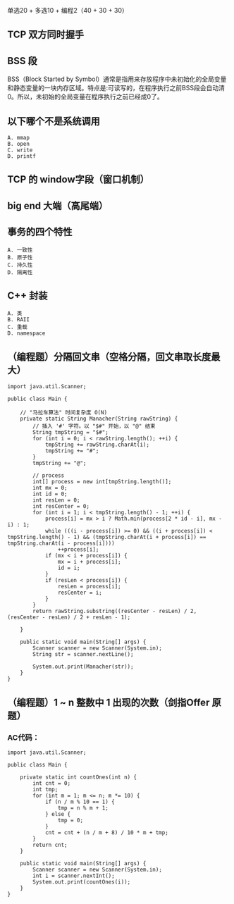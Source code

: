 单选20 + 多选10 + 编程2（40 + 30 + 30）
## TCP 双方同时握手

## BSS 段
BSS（Block Started by Symbol）通常是指用来存放程序中未初始化的全局变量和静态变量的一块内存区域。特点是:可读写的，在程序执行之前BSS段会自动清0。所以，未初始的全局变量在程序执行之前已经成0了。

## 以下哪个不是系统调用 

	A. mmap 
	B. open 
	C. write 
	D. printf

## TCP 的 window字段（窗口机制）

## big end 大端（高尾端）

## 事务的四个特性

	A. 一致性
	B. 原子性
	C. 持久性
	D. 隔离性

## C++ 封装

	A. 类
	B. RAII
	C. 重载
	D. namespace

## （编程题）分隔回文串（空格分隔，回文串取长度最大）

	import java.util.Scanner;
	
	public class Main {
	
	    // "马拉车算法" 时间复杂度 O(N)
	    private static String Manacher(String rawString) {
	        // 插入 '#' 字符。以 "$#" 开始，以 "@" 结束
	        String tmpString = "$#";
	        for (int i = 0; i < rawString.length(); ++i) {
	            tmpString += rawString.charAt(i);
	            tmpString += "#";
	        }
	        tmpString += "@";
	
	        // process
	        int[] process = new int[tmpString.length()];
	        int mx = 0;
	        int id = 0;
	        int resLen = 0;
	        int resCenter = 0;
	        for (int i = 1; i < tmpString.length() - 1; ++i) {
	            process[i] = mx > i ? Math.min(process[2 * id - i], mx - i) : 1;
	            while (((i - process[i]) >= 0) && ((i + process[i]) < tmpString.length() - 1) && (tmpString.charAt(i + process[i]) == tmpString.charAt(i - process[i])))
	                ++process[i];
	            if (mx < i + process[i]) {
	                mx = i + process[i];
	                id = i;
	            }
	            if (resLen < process[i]) {
	                resLen = process[i];
	                resCenter = i;
	            }
	        }
	        return rawString.substring((resCenter - resLen) / 2, (resCenter - resLen) / 2 + resLen - 1);
	
	    }
	
	    public static void main(String[] args) {
	        Scanner scanner = new Scanner(System.in);
	        String str = scanner.nextLine();
	
	        System.out.print(Manacher(str));
	    }
	}


## （编程题）1 ~ n 整数中 1 出现的次数（剑指Offer 原题）

### AC代码：

	import java.util.Scanner;
	
	public class Main {
	
	    private static int countOnes(int n) {
	        int cnt = 0;
	        int tmp;
	        for (int m = 1; m <= n; m *= 10) {
	            if (n / m % 10 == 1) {
	                tmp = n % m + 1;
	            } else {
	                tmp = 0;
	            }
	            cnt = cnt + (n / m + 8) / 10 * m + tmp;
	        }
	        return cnt;
	    }
	
	    public static void main(String[] args) {
	        Scanner scanner = new Scanner(System.in);
	        int i = scanner.nextInt();
	        System.out.print(countOnes(i));
	    }
	}

